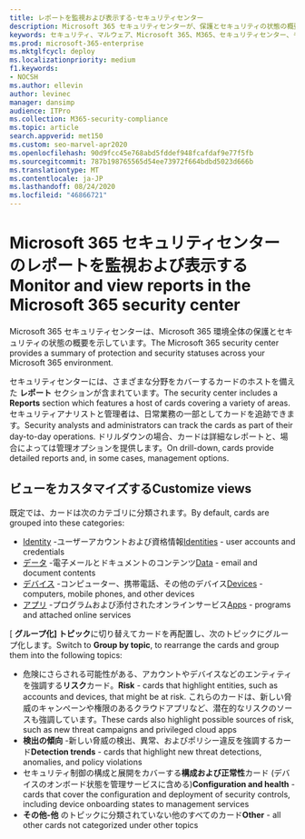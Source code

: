 ```yaml
---
title: レポートを監視および表示する-セキュリティセンター
description: Microsoft 365 セキュリティセンターが、保護とセキュリティの状態の概要を一目で確認できるようにする方法について説明します。
keywords: セキュリティ、マルウェア、Microsoft 365、M365、セキュリティセンター、モニター、レポート、状態
ms.prod: microsoft-365-enterprise
ms.mktglfcycl: deploy
ms.localizationpriority: medium
f1.keywords:
- NOCSH
ms.author: ellevin
author: levinec
manager: dansimp
audience: ITPro
ms.collection: M365-security-compliance
ms.topic: article
search.appverid: met150
ms.custom: seo-marvel-apr2020
ms.openlocfilehash: 90d9fcc45e768abd5fddef948fcafdaf9e77f5fb
ms.sourcegitcommit: 787b198765565d54ee73972f664bdbd5023d666b
ms.translationtype: MT
ms.contentlocale: ja-JP
ms.lasthandoff: 08/24/2020
ms.locfileid: "46866721"
---
```

# <a name="monitor-and-view-reports-in-the-microsoft-365-security-center"></a><span data-ttu-id="20741-104">Microsoft 365 セキュリティセンターのレポートを監視および表示する</span><span class="sxs-lookup"><span data-stu-id="20741-104">Monitor and view reports in the Microsoft 365 security center</span></span>

<span data-ttu-id="20741-105">Microsoft 365 セキュリティセンターは、Microsoft 365 環境全体の保護とセキュリティの状態の概要を示しています。</span><span class="sxs-lookup"><span data-stu-id="20741-105">The Microsoft 365 security center provides a summary of protection and security statuses across your Microsoft 365 environment.</span></span>

<span data-ttu-id="20741-106">セキュリティセンターには、さまざまな分野をカバーするカードのホストを備えた **レポート** セクションが含まれています。</span><span class="sxs-lookup"><span data-stu-id="20741-106">The security center includes a **Reports** section which features a host of cards covering a variety of areas.</span></span> <span data-ttu-id="20741-107">セキュリティアナリストと管理者は、日常業務の一部としてカードを追跡できます。</span><span class="sxs-lookup"><span data-stu-id="20741-107">Security analysts and administrators can track the cards as part of their day-to-day operations.</span></span> <span data-ttu-id="20741-108">ドリルダウンの場合、カードは詳細なレポートと、場合によっては管理オプションを提供します。</span><span class="sxs-lookup"><span data-stu-id="20741-108">On drill-down, cards provide detailed reports and, in some cases, management options.</span></span>

## <a name="customize-views"></a><span data-ttu-id="20741-109">ビューをカスタマイズする</span><span class="sxs-lookup"><span data-stu-id="20741-109">Customize views</span></span>

<span data-ttu-id="20741-110">既定では、カードは次のカテゴリに分類されます。</span><span class="sxs-lookup"><span data-stu-id="20741-110">By default, cards are grouped into these categories:</span></span>
  
* <span data-ttu-id="20741-111">[Identity](monitor-and-report-identities.md) -ユーザーアカウントおよび資格情報</span><span class="sxs-lookup"><span data-stu-id="20741-111">[Identities](monitor-and-report-identities.md) - user accounts and credentials</span></span>
* <span data-ttu-id="20741-112">[データ](monitor-data.md) -電子メールとドキュメントのコンテンツ</span><span class="sxs-lookup"><span data-stu-id="20741-112">[Data](monitor-data.md) - email and document contents</span></span>
* <span data-ttu-id="20741-113">[デバイス](monitor-devices.md) -コンピューター、携帯電話、その他のデバイス</span><span class="sxs-lookup"><span data-stu-id="20741-113">[Devices](monitor-devices.md) - computers, mobile phones, and other devices</span></span>
* <span data-ttu-id="20741-114">[アプリ](monitor-apps.md) -プログラムおよび添付されたオンラインサービス</span><span class="sxs-lookup"><span data-stu-id="20741-114">[Apps](monitor-apps.md) - programs and attached online services</span></span>

<span data-ttu-id="20741-115">[ **グループ化] トピック**に切り替えてカードを再配置し、次のトピックにグループ化します。</span><span class="sxs-lookup"><span data-stu-id="20741-115">Switch to **Group by topic**, to rearrange the cards and group them into the following topics:</span></span>

* <span data-ttu-id="20741-116">危険にさらされる可能性がある、アカウントやデバイスなどのエンティティを強調する**リスク**カード。</span><span class="sxs-lookup"><span data-stu-id="20741-116">**Risk** - cards that highlight entities, such as accounts and devices, that might be at risk.</span></span> <span data-ttu-id="20741-117">これらのカードは、新しい脅威のキャンペーンや権限のあるクラウドアプリなど、潜在的なリスクのソースも強調しています。</span><span class="sxs-lookup"><span data-stu-id="20741-117">These cards also highlight possible sources of risk, such as new threat campaigns and privileged cloud apps</span></span>  
* <span data-ttu-id="20741-118">**検出の傾向** -新しい脅威の検出、異常、およびポリシー違反を強調するカード</span><span class="sxs-lookup"><span data-stu-id="20741-118">**Detection trends** - cards that highlight new threat detections, anomalies, and policy violations</span></span>
* <span data-ttu-id="20741-119">セキュリティ制御の構成と展開をカバーする**構成および正常性**カード (デバイスのオンボード状態を管理サービスに含める)</span><span class="sxs-lookup"><span data-stu-id="20741-119">**Configuration and health** - cards that cover the configuration and deployment of security controls, including device onboarding states to management services</span></span>
* <span data-ttu-id="20741-120">**その他-他** のトピックに分類されていない他のすべてのカード</span><span class="sxs-lookup"><span data-stu-id="20741-120">**Other** - all other cards not categorized under other topics</span></span>

